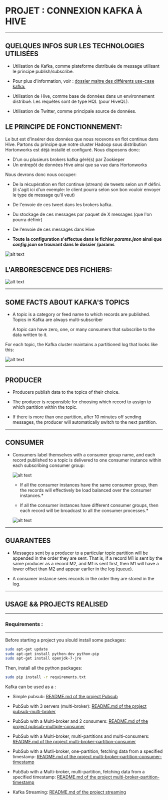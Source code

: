 # PROJET : CONNEXION KAFKA À HIVE
-------------------------

## QUELQUES INFOS SUR LES TECHNOLOGIES UTILISÉES

* Utilisation de Kafka, comme plateforme distribuée de message utilisant le principe publish/subscribe.
- Pour plus d'information, voir : [dossier maitre des différents use-case kafka: ](https://gitbox.affini-tech.net/Affini-Tech/Kafka)

* Utilisation de Hive, comme base de données dans un environnement distribué. Les requêtes sont de type HQL (pour HiveQL).

* Utilisation de Twitter, comme principale source de données.

## LE PRINCIPE DE FONCTIONNEMENT:

Le but est d'insérer des données que nous recevons en flot continue dans Hive. Partons du principe que notre cluster Hadoop sous distribution Hortonworks est déjà installé et configuré. Nous disposons donc:
* D'un ou plusieurs brokers kafka géré(s) par Zookieper
* Un entrepôt de données Hive ainsi que sa vue dans Hortonworks



Nous devrons donc nous occuper:

* De la récupération en flot continue (stream) de tweets selon un # défini. (il s'agit ici d'un exemple: le client pourra selon son bon vouloir envoyer le type de message qu'il veut)
* De l'envoie de ces tweet dans les brokers kafka.
* Du stockage de ces messages par paquet de X messages (que l'on pourra définir)
* De l'envoie de ces messages dans Hive

* **Toute la configuration s'effectue dans le fichier *params.json* ainsi que *config.json* se trouvant dans le** **dossier /params**

![alt text](https://kafka.apache.org/images/kafka-apis.png "Logo Kafka")

## L'ARBORESCENCE DES FICHIERS:


![alt text](https://kafka.apache.org/images/kafka-apis.png "Logo Kafka")


----


## SOME FACTS ABOUT KAFKA'S TOPICS

* A topic is a category or feed name to which records are published. Topics in Kafka are always multi-subscriber

  A topic can have zero, one, or many consumers that subscribe to the data written to it.

For each topic, the Kafka cluster maintains a partitioned log that looks like this:

![alt text](https://kafka.apache.org/images/log_anatomy.png "log in kafka")


-----




## PRODUCER

* Producers publish data to the topics of their choice.

* The producer is responsible for choosing which record to assign to which partition within the topic.

* If there is more than one partition, after 10 minutes off sending messages, the producer will automatically switch to the next partition.


----


## CONSUMER

* Consumers label themselves with a consumer group name, and each record published to a topic is delivered to one consumer instance within each subscribing consumer group:

  ![alt text](http://blog.xebia.fr/wp-content/uploads/2016/03/consumer-group-apache-kafka-xebia.png "Consumption schema")

  * If all the consumer instances have the same consumer group, then the records will effectively be load balanced over the consumer instances.*

  * If all the consumer instances have different consumer groups, then each record will be broadcast to all the consumer processes.*

  ![alt text](https://kafka.apache.org/images/consumer-groups.png "consumer's groups")


-----


## GUARANTEES

* Messages sent by a producer to a particular topic partition will be appended in the order they are sent. That is, if a record M1 is sent by the same producer as a record M2, and M1 is sent first, then M1 will have a lower offset than M2 and appear earlier in the log (queue).

* A consumer instance sees records in the order they are stored in the log.


-----


## USAGE && PROJECTS REALISED

******
### Requirements :
******

   Before starting a project you slould install some packages:

``` bash
sudo apt-get update
sudo apt-get install python-dev python-pip
sudo apt-get install openjdk-7-jre
```

   Then, install all the python packages:

``` bash
sudo pip install -r requirements.txt
```


Kafka can be used as a :

- Simple pubsub: [README.md of the project Pubsub](https://gitbox.affini-tech.net/Affini-Tech/Kafka/src/master/Projects/pubsub/README.md)

- PubSub with 3 servers (multi-broker): [README.md of the project pubsub-multi-broker](https://gitbox.affini-tech.net/Affini-Tech/Kafka/src/master/Projects/pubsub-multi-broker/README.md)

- PubSub with a Multi-broker and 2 consumers: [README.md of the project pubsub-multiple-consumer](https://gitbox.affini-tech.net/Affini-Tech/Kafka/src/master/Projects/pubsub-multiple-consumer/README.md)

- PubSub with a Multi-broker, multi-partitions and multi-consumers: [README.md of the project multi-broker-partition-consumer](https://gitbox.affini-tech.net/Affini-Tech/Kafka/src/master/Projects/multi-broker-partition-consumer/README.md)

- PubSub with a Mutli-broker, one-partition, fetching data from a specified timestamp: [README.md of the project multi-broker-partition-consumer-timestamp](https://gitbox.affini-tech.net/Affini-Tech/Kafka/src/master/Projects/multi-broker-partition-consumer-timestamp/README.md)

- PubSub with a Multi-broker, multi-partition, fetching data from a specified timestamp: [README.md of the project multi-broker-partition-timestamp](https://gitbox.affini-tech.net/Affini-Tech/Kafka/src/master/Projects/multi-broker-partition-timestamp/README.md)

- Kafka Streaming: [README.md of the project streaming](https://gitbox.affini-tech.net/Affini-Tech/Kafka/src/master/Projects/streaming/README.md)
